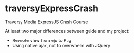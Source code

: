 # traversyExpressCrash
Traversy Media ExpressJS Crash Course

At least two major differences between guide and my project:
- Rewrote view from ejs to Pug
- Using native ajax, not to overwhelm with JQuery

